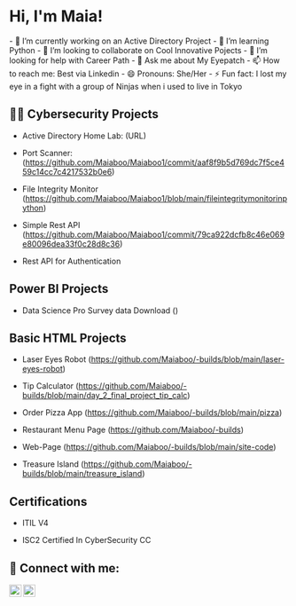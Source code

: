 <h1>Hi, I'm Maia! </h1>
- 🔭 I’m currently working on an Active Directory Project
- 🌱 I’m learning Python
- 👯 I’m looking to collaborate on Cool Innovative Pojects
- 🤔 I’m looking for help with Career Path
- 💬 Ask me about My Eyepatch
- 📫 How to reach me: Best via Linkedin
- 😄 Pronouns: She/Her
- ⚡ Fun fact: I lost my eye in a fight with a group of Ninjas when i used to live in Tokyo

<h2>👨‍💻 Cybersecurity Projects</h2>
  
- Active Directory Home Lab: (URL)

- Port Scanner: (https://github.com/Maiaboo/Maiaboo1/commit/aaf8f9b5d769dc7f5ce459c14cc7c4217532b0e6)

- File Integrity Monitor (https://github.com/Maiaboo/Maiaboo1/blob/main/fileintegritymonitorinpython)

- Simple Rest API (https://github.com/Maiaboo/Maiaboo1/commit/79ca922dcfb8c46e069e80096dea33f0c28d8c36)

- Rest API for Authentication 

<h2> Power BI Projects </h2>

- Data Science Pro Survey data Download ()

<h2> Basic HTML Projects </h2>

- Laser Eyes Robot (https://github.com/Maiaboo/-builds/blob/main/laser-eyes-robot)

- Tip Calculator (https://github.com/Maiaboo/-builds/blob/main/day_2_final_project_tip_calc)

- Order Pizza App (https://github.com/Maiaboo/-builds/blob/main/pizza)

- Restaurant Menu Page (https://github.com/Maiaboo/-builds)

- Web-Page (https://github.com/Maiaboo/-builds/blob/main/site-code)

- Treasure Island (https://github.com/Maiaboo/-builds/blob/main/treasure_island)



<h2> Certifications</h2>

- ITIL V4

- ISC2 Certified In CyberSecurity CC

<h2> 🤳 Connect with me:</h2>

[<img align="left" alt="Maia_boo | Twitter" width="22px" src="https://cdn.jsdelivr.net/npm/simple-icons@v3/icons/twitter.svg" />][twitter]
[<img align="left" alt="Maia Melissa Young | LinkedIn" width="22px" src="https://cdn.jsdelivr.net/npm/simple-icons@v3/icons/linkedin.svg" />][linkedin]

[twitter]: https://twitter.com/maia_boo
[instagram]: https://www.instagram.com/goodness.maia/
[linkedin]: https://www.linkedin.com/in/maia-y/

<!--
**maiaboo/maiaboo1** is a ✨ _special_ ✨ repository because its `README.md` (this file) appears on your GitHub profile.
<h2>📺 Popular YouTube Videos</h2>

- [Active Directory Home Lab](url)

-->
